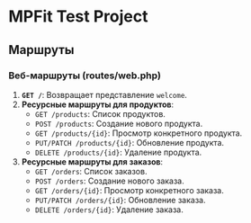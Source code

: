 # MPFit Test Project

## Маршруты

### Веб-маршруты (routes/web.php)

1. **`GET /`**: Возвращает представление `welcome`.
2. **Ресурсные маршруты для продуктов**:
   - `GET /products`: Список продуктов.
   - `POST /products`: Создание нового продукта.
   - `GET /products/{id}`: Просмотр конкретного продукта.
   - `PUT/PATCH /products/{id}`: Обновление продукта.
   - `DELETE /products/{id}`: Удаление продукта.
3. **Ресурсные маршруты для заказов**:
   - `GET /orders`: Список заказов.
   - `POST /orders`: Создание нового заказа.
   - `GET /orders/{id}`: Просмотр конкретного заказа.
   - `PUT/PATCH /orders/{id}`: Обновление заказа.
   - `DELETE /orders/{id}`: Удаление заказа.
